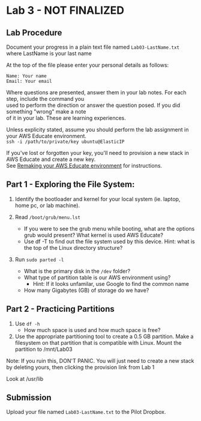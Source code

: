 # Lab 3 - NOT FINALIZED

## Lab Procedure
Document your progress in a plain text file named `Lab03-LastName.txt`  
where LastName is your last name

At the top of the file please enter your personal details as follows:
```
Name: Your name
Email: Your email

```

Where questions are presented, answer them in your lab notes.  For each step, include the command you  
used to perform the direction or answer the question posed.  If you did something "wrong" make a note  
of it in your lab.  These are learning experiences.

Unless explicity stated, assume you should perform the lab assignment in your AWS Educate environment.  
`ssh -i /path/to/private/key ubuntu@ElasticIP`  

If you've lost or forgotten your key, you'll need to provision a new stack in AWS Educate and create a new key.  
See [Remaking your AWS Educate environment](../../..) for instructions.

## Part 1 - Exploring the File System:
1. Identify the bootloader and kernel for your local system (ie. laptop, home pc, or lab machine).

2. Read `/boot/grub/menu.lst`  
    * If you were to see the grub menu while booting, what are the options grub would present?  What kernel is used AWS Educate?   
    * Use df -T to find out the file system used by this device.  Hint: what is the top of the Linux directory structure?

3. Run `sudo parted -l`
    * What is the primary disk in the `/dev` folder?  
    * What type of partition table is our AWS environment using? 
        * Hint: If it looks unfamilar, use Google to find the common name
    * How many Gigabytes (GB) of storage do we have?

## Part 2 - Practicing Partitions
1. Use `df -h`
    * How much space is used and how much space is free?
2. Use the appropriate partitioning tool to create a 0.5 GB partition.  Make a filesystem on that partition that is compatible with Linux.  Mount the partition to /mnt/Lab03

Note: If you ruin this, DON'T PANIC.  You will just need to create a new stack by deleting yours, then clicking the provision link from Lab 1

Look at /usr/lib

## Submission
Upload your file named `Lab03-LastName.txt` to the Pilot Dropbox.
